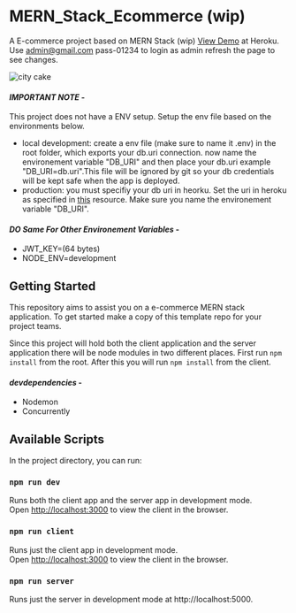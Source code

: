 # MERN_Stack_Ecommerce (wip)
A E-commerce project based on  MERN Stack (wip)
[View Demo](https://peaceful-coast-33341.herokuapp.com) at Heroku.
Use admin@gmail.com pass-01234 to login as admin refresh the page to see changes.

![city cake](https://diveshagarwal213.github.io/my_portfolio/images/city1.PNG)

#### _**IMPORTANT NOTE**_ - 
This project does not have a ENV setup. Setup the env file based on the environments below.
- local development: create a env file (make sure to name it .env) in the root folder, which exports your db.uri connection. now name the environement variable "DB_URI" and then place your db.uri example "DB_URI=db.uri".This file will be ignored by git so your db credentials will be kept safe when the app is deployed.
- production: you must specifiy your db uri in heorku. Set the uri in heroku as specified in [this](https://devcenter.heroku.com/articles/config-vars) resource. Make sure you name the environement variable "DB_URI".

#### _**DO Same For Other Environement Variables**_ -

- JWT_KEY=(64 bytes)
- NODE_ENV=development

## Getting Started
This repository aims to assist you on a e-commerce MERN stack application. To get started make a copy of this template repo for your project teams.

Since this project will hold both the client application and the server application there will be node modules in two different places. First run `npm install` from the root. After this you will run `npm install` from the client.

#### _**devdependencies**_ -

- Nodemon
- Concurrently

## Available Scripts

In the project directory, you can run:

### `npm run dev`

Runs both the client app and the server app in development mode.<br>
Open [http://localhost:3000](http://localhost:3000) to view the client in the browser.

### `npm run client`

Runs just the client app in development mode.<br>
Open [http://localhost:3000](http://localhost:3000) to view the client in the browser.


### `npm run server`

Runs just the server in development mode at http://localhost:5000.<br>

